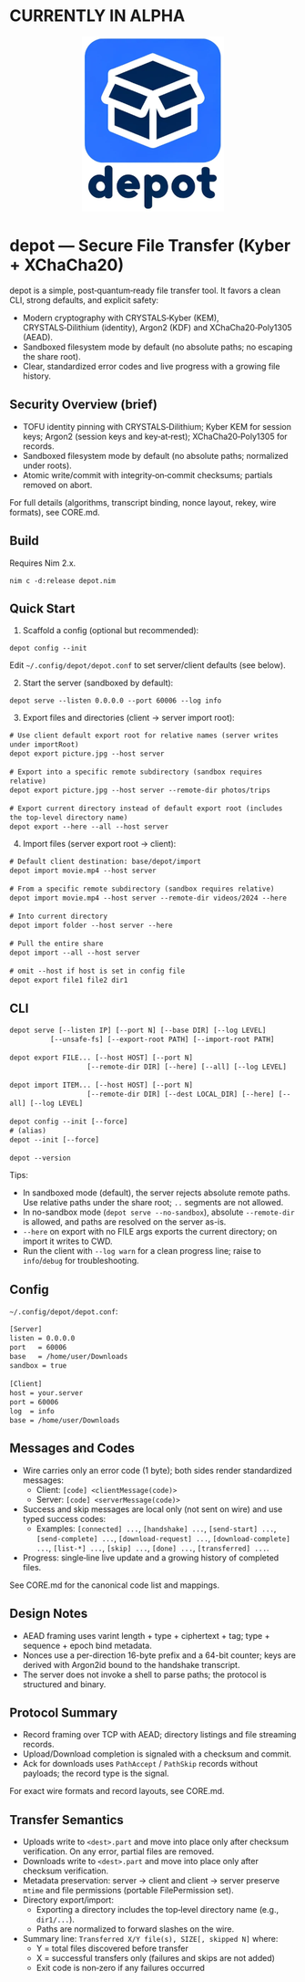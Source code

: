 # CURRENTLY IN ALPHA

<!-- Center align -->
<div align="center">
  <img src="https://raw.githubusercontent.com/vercingetorx/depot/refs/heads/main/resources/depot_icon_with_letters_small.png" alt="depot_logo" width="250">
</div>

# depot — Secure File Transfer (Kyber + XChaCha20)

depot is a simple, post‑quantum‑ready file transfer tool. It favors a clean CLI, strong defaults, and explicit safety:

- Modern cryptography with CRYSTALS‑Kyber (KEM), CRYSTALS‑Dilithium (identity), Argon2 (KDF) and XChaCha20‑Poly1305 (AEAD).
- Sandboxed filesystem mode by default (no absolute paths; no escaping the share root).
- Clear, standardized error codes and live progress with a growing file history.

## Security Overview (brief)

- TOFU identity pinning with CRYSTALS‑Dilithium; Kyber KEM for session keys; Argon2 (session keys and key‑at‑rest); XChaCha20‑Poly1305 for records.
- Sandboxed filesystem mode by default (no absolute paths; normalized under roots).
- Atomic write/commit with integrity‑on‑commit checksums; partials removed on abort.

For full details (algorithms, transcript binding, nonce layout, rekey, wire formats), see CORE.md.

## Build

Requires Nim 2.x.

```
nim c -d:release depot.nim
```

## Quick Start

1) Scaffold a config (optional but recommended):

```
depot config --init
```

Edit `~/.config/depot/depot.conf` to set server/client defaults (see below).

2) Start the server (sandboxed by default):

```
depot serve --listen 0.0.0.0 --port 60006 --log info
```

3) Export files and directories (client → server import root):

```
# Use client default export root for relative names (server writes under importRoot)
depot export picture.jpg --host server

# Export into a specific remote subdirectory (sandbox requires relative)
depot export picture.jpg --host server --remote-dir photos/trips

# Export current directory instead of default export root (includes the top-level directory name)
depot export --here --all --host server
```

4) Import files (server export root → client):

```
# Default client destination: base/depot/import
depot import movie.mp4 --host server

# From a specific remote subdirectory (sandbox requires relative)
depot import movie.mp4 --host server --remote-dir videos/2024 --here

# Into current directory
depot import folder --host server --here

# Pull the entire share
depot import --all --host server

# omit --host if host is set in config file
depot export file1 file2 dir1
```

## CLI

```
depot serve [--listen IP] [--port N] [--base DIR] [--log LEVEL]
          [--unsafe-fs] [--export-root PATH] [--import-root PATH]

depot export FILE... [--host HOST] [--port N]
                   [--remote-dir DIR] [--here] [--all] [--log LEVEL]

depot import ITEM... [--host HOST] [--port N]
                   [--remote-dir DIR] [--dest LOCAL_DIR] [--here] [--all] [--log LEVEL]

depot config --init [--force]
# (alias)
depot --init [--force]

depot --version
```

Tips:
- In sandboxed mode (default), the server rejects absolute remote paths. Use relative paths under the share root; `..` segments are not allowed.
- In no-sandbox mode (`depot serve --no-sandbox`), absolute `--remote-dir` is allowed, and paths are resolved on the server as-is.
- `--here` on export with no FILE args exports the current directory; on import it writes to CWD.
- Run the client with `--log warn` for a clean progress line; raise to `info`/`debug` for troubleshooting.

## Config

`~/.config/depot/depot.conf`:

```
[Server]
listen = 0.0.0.0
port   = 60006
base   = /home/user/Downloads
sandbox = true

[Client]
host = your.server
port = 60006
log  = info
base = /home/user/Downloads
```

## Messages and Codes

- Wire carries only an error code (1 byte); both sides render standardized messages:
  - Client: `[code] <clientMessage(code)>`
  - Server: `[code] <serverMessage(code)>`
- Success and skip messages are local only (not sent on wire) and use typed success codes:
  - Examples: `[connected] ...`, `[handshake] ...`, `[send-start] ...`, `[send-complete] ...`, `[download-request] ...`, `[download-complete] ...`, `[list-*] ...`, `[skip] ...`, `[done] ...`, `[transferred] ...`.
- Progress: single‑line live update and a growing history of completed files.

See CORE.md for the canonical code list and mappings.

## Design Notes

- AEAD framing uses varint length + type + ciphertext + tag; type + sequence + epoch bind metadata.
- Nonces use a per-direction 16-byte prefix and a 64-bit counter; keys are derived with Argon2id bound to the handshake transcript.
- The server does not invoke a shell to parse paths; the protocol is structured and binary.

## Protocol Summary

- Record framing over TCP with AEAD; directory listings and file streaming records.
- Upload/Download completion is signaled with a checksum and commit.
- Ack for downloads uses `PathAccept` / `PathSkip` records without payloads; the record type is the signal.

For exact wire formats and record layouts, see CORE.md.

## Transfer Semantics

- Uploads write to `<dest>.part` and move into place only after checksum verification. On any error, partial files are removed.
- Downloads write to `<dest>.part` and move into place only after checksum verification.
- Metadata preservation: server → client and client → server preserve `mtime` and file permissions (portable FilePermission set).
- Directory export/import:
  - Exporting a directory includes the top‑level directory name (e.g., `dir1/...`).
  - Paths are normalized to forward slashes on the wire.
- Summary line: `Transferred X/Y file(s), SIZE[, skipped N]` where:
  - Y = total files discovered before transfer
  - X = successful transfers only (failures and skips are not added)
  - Exit code is non‑zero if any failures occurred
